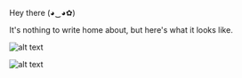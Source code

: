 Hey there (◕‿◕✿)

It's nothing to write home about, but here's what it looks like.

![alt text](https://github.com/aoue/aoue/blob/main/df_vn.gif "Story")

![alt text](https://github.com/aoue/aoue/blob/main/df_combat.gif "Combat")
